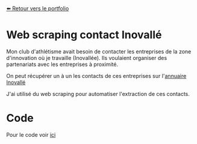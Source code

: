 [:arrow_left: Retour vers le portfolio](https://github.com/ThibaultLanthiez/Portfolio)

# Web scraping contact Inovallé

Mon club d'athlétisme avait besoin de contacter les entreprises de la zone d'innovation où je travaille (Inovallée).
Ils voulaient organiser des partenariats avec les entreprises à proximité.

On peut récupérer un à un les contacts de ces entreprises sur l'[annuaire Inovallé](https://myino.app/#/annuaire)

J'ai utilisé du web scraping pour automatiser l'extraction de ces contacts.

# Code

Pour le code voir [ici](https://github.com/ThibaultLanthiez/Contact_Inovalle/blob/main/scraping.py)
